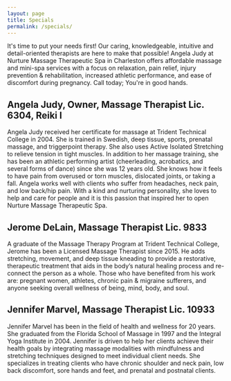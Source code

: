 ```yaml
---
layout: page
title: Specials 
permalink: /specials/
---
```


It's time to put your needs first! Our caring, knowledgeable, intuitive and detail-oriented therapists are here to make that possible! Angela Judy at Nurture Massage Therapeutic Spa in Charleston offers affordable massage and mini-spa services with a focus on relaxation, pain relief, injury prevention & rehabilitation, increased athletic performance, and ease of discomfort during pregnancy. Call today; You're in good hands. 


## Angela Judy, Owner, Massage Therapist Lic. 6304, Reiki I

Angela Judy received her certificate for massage at Trident Technical College in 2004. She is trained in Swedish, deep tissue, sports, prenatal massage, and triggerpoint therapy. She also uses Active Isolated Stretching to relieve tension in tight muscles. In addition to her massage training, she has been an athletic performing artist (cheerleading, acrobatics, and several forms of dance) since she was 12 years old. She knows how it feels to have pain from overused or torn muscles, dislocated joints, or taking a fall. Angela works well with clients who suffer from headaches, neck pain, and low back/hip pain. With a kind and nurturing personality, she loves to help and care for people and it is this passion that inspired her to open Nurture Massage Therapeutic Spa.

## Jerome DeLain, Massage Therapist Lic. 9833

A graduate of the Massage Therapy Program at Trident Technical College, Jerome has been a Licensed Massage Therapist since 2015. He adds stretching, movement, and deep tissue kneading to provide a restorative, therapeutic treatment that aids in the body’s natural healing process and re-connect the person as a whole. Those who have benefited from his work are: pregnant women, athletes, chronic pain & migraine sufferers, and anyone seeking overall wellness of being, mind, body, and soul.

## Jennifer Marvel, Massage Therapist Lic. 10933

Jennifer Marvel has been in the field of health and wellness for 20 years. She graduated from the Florida School of Massage in 1997 and the Integral Yoga Institute in 2004. Jennifer is driven to help her clients achieve their health goals by integrating massage modalities with mindfulness and stretching techniques designed to meet individual client needs. She specializes in treating clients who have chronic shoulder and neck pain, low back discomfort, sore hands and feet, and prenatal and postnatal clients.
